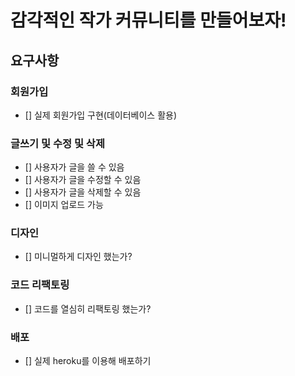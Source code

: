 # 감각적인 작가 커뮤니티를 만들어보자!

## 요구사항

### 회원가입

- [] 실제 회원가입 구현(데이터베이스 활용)

### 글쓰기 및 수정 및 삭제

- [] 사용자가 글을 쓸 수 있음
- [] 사용자가 글을 수정할 수 있음
- [] 사용자가 글을 삭제할 수 있음
- [] 이미지 업로드 가능

### 디자인

- [] 미니멀하게 디자인 했는가?

### 코드 리팩토링

- [] 코드를 열심히 리팩토링 했는가?

### 배포

- [] 실제 heroku를 이용해 배포하기
